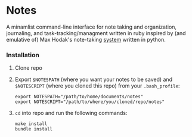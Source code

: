# Notes

A minamlist command-line interface for note taking and organization, journaling, and task-tracking/managment written in ruby inspired by (and emulative of) Max Hodak's note-taking [system](https://github.com/maxhodak/notes) written in python. 

### Installation
1. Clone repo
2. Export `$NOTESPATH` (where you want your notes to be saved) and `$NOTESCRIPT` (where you cloned this repo) from your `.bash_profile`: 

    ```
    export NOTESPATH="/path/to/home/documents/notes"
    export NOTESCRIPT="/path/to/where/you/cloned/repo/notes"
    ```
    
3. `cd` into repo and run the following commands:

    ```
    make install
    bundle install
    ```
    
   
